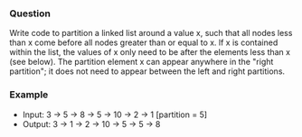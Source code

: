 ### Question

Write code to partition a linked list around a value x, such that all nodes less than x come before all nodes greater than or equal to x. lf x is contained within the list, the values of x only need to be after the elements less than x (see below). The partition element x can appear anywhere in the "right partition"; it does not need to appear between the left and right partitions.

### Example

- Input: 3 -> 5 -> 8 -> 5 -> 10 -> 2 -> 1 [partition = 5]
- Output: 3 -> 1 -> 2 -> 10 -> 5 -> 5 -> 8